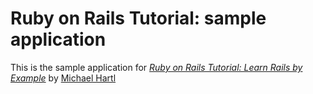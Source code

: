 # Ruby on Rails Tutorial:  sample application

This is the sample application for [*Ruby on Rails Tutorial: Learn Rails by Example*](http://railstutorial.org/) by [Michael Hartl](http://michaelhartl.com/)
